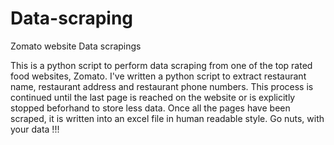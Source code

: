 # Data-scraping
Zomato website Data scrapings

This is a python script to perform data scraping from one of the top rated food websites, Zomato.
I've written a python script to extract restaurant name, restaurant address and restaurant phone numbers.
This process is continued until the last page is reached on the website or is explicitly stopped beforhand to store less data.
Once all the pages have been scraped, it is written into an excel file in human readable style.
Go nuts, with your data !!!
